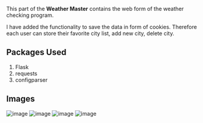 This part of the **Weather Master** contains the web form of the weather checking program.

I have added the functionality to save the data in form of cookies. Therefore each user can store their favorite city list, add new city, delete city.
## Packages Used
1. Flask
2. requests
3. configparser

## Images
![image](https://github.com/dev-world-rohit/infotrixs/assets/136791205/162f8862-7bfb-4ef2-9938-7719eb736f98)
![image](https://github.com/dev-world-rohit/infotrixs/assets/136791205/2f85d842-c6d6-4bf2-b38a-d569f24f9100)
![image](https://github.com/dev-world-rohit/infotrixs/assets/136791205/b7aad524-974a-40bf-a2ec-5314a4c5cd7b)
![image](https://github.com/dev-world-rohit/infotrixs/assets/136791205/fe70be1d-bb95-4159-8299-dacaa55040cb)
